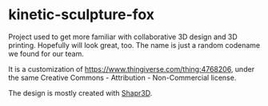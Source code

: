 # kinetic-sculpture-fox

Project used to get more familiar with collaborative 3D design and 3D printing. Hopefully will look great, too. The name is just a random codename we found for our team.

It is a customization of https://www.thingiverse.com/thing:4768206, under the same Creative Commons - Attribution - Non-Commercial license.

The design is mostly created with [Shapr3D](https://shapr3d.com).
